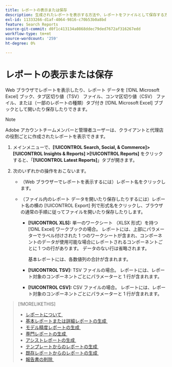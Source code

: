 ```yaml
---
title: レポートの表示または保存
description: 生成されたレポートを表示する方法や、レポートをファイルとして保存する方法について説明します。
exl-id: 11333266-d1af-4064-9816-c70b53b0a8bd
feature: Search Reports
source-git-commit: d0f1c413134a0868ddec79ded7672af316267edd
workflow-type: tm+mt
source-wordcount: '259'
ht-degree: 0%

---
```


# レポートの表示または保存

Web ブラウザでレポートを表示したり、レポート データを [!DNL Microsoft Excel] ブック、タブ区切り値（TSV） ファイル、コンマ区切り値（CSV） ファイル、または（一部のレポートの種類）タブ付き [!DNL Microsoft Excel] ブブックとして開いたり保存したりできます。

>[!NOTE]
>
>Adobe アカウントチームメンバーと管理者ユーザーは、クライアントと代理店の役割ごとに作成されたレポートを表示できます。

1. メインメニューで、**[!UICONTROL Search, Social, & Commerce]> [!UICONTROL Insights & Reports] >[!UICONTROL Reports]** をクリックすると、「**[!UICONTROL Latest Reports]**」タブが開きます。

1. 次のいずれかの操作をおこないます。

   * （Web ブラウザーでレポートを表示するには）レポート名をクリックします。

   * （ファイル内のレポート データを開いたり保存したりするには）レポート名の横の [!UICONTROL Export] 列で形式名をクリックし、ブラウザの通常の手順に従ってファイルを開いたり保存したりします。

      * **[!UICONTROL XLS]:**   単一のワークシート （XLSX 形式）を持つ [!DNL Excel] ワークブックの場合。 レポートには、上部にパラメーターでラベル付けされた 1 つのワークシートが含まれ、コンポーネントのデータが使用可能な場合にレポートされるコンポーネントごとに 1 つの行があります。 データのない行は省略されます。

        基本レポートには、各数値列の合計が含まれます。

      * **[!UICONTROL TSV]:** TSV ファイルの場合。 レポートには、レポート対象のコンポーネントごとにパラメーターと 1 行が含まれます。

      * **[!UICONTROL CSV]:**   CSV ファイルの場合。 レポートには、レポート対象のコンポーネントごとにパラメーターと 1 行が含まれます。

>[!MORELIKETHIS]
>
>* [&#x200B; レポートについて &#x200B;](/help/search-social-commerce/reports/report-about.md)
>* [&#x200B; 基本レポートまたは詳細レポートの生成 &#x200B;](/help/search-social-commerce/reports/management/basic-advanced/basic-advanced-report-generate.md)
>* [&#x200B; モデル精度レポートの生成 &#x200B;](/help/search-social-commerce/reports/management/model-accuracy/model-accuracy-report-generate.md)
>* [&#x200B; 専門レポートの生成 &#x200B;](/help/search-social-commerce/reports/management/specialty/specialty-report-generate.md)
>* [&#x200B; アシストレポートの生成 &#x200B;](/help/search-social-commerce/reports/management/assist/assist-report-generate.md)
>* [&#x200B; テンプレートからのレポートの生成 &#x200B;](/help/search-social-commerce/reports/management/report-generate-from-template.md)
>* [&#x200B; 既存レポートからのレポートの生成 &#x200B;](/help/search-social-commerce/reports/management/report-generate-from-existing.md)
>* [&#x200B; 報告書の削除 &#x200B;](/help/search-social-commerce/reports/management/report-delete.md)
